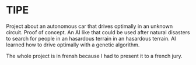 # TIPE
Project about an autonomous car that drives optimally in an unknown circuit.
Proof of concept. An AI like that could be used after natural disasters to search for people in an hasardous terrain in an hasardous terrain. 
AI learned how to drive optimally with a genetic algorithm.

The whole project is in frensh because I had to present it to a french jury. 
